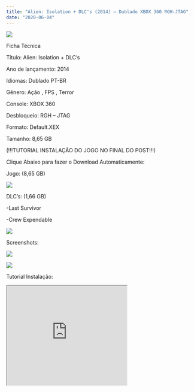 ```yaml
---
title: "Alien: Isolation + DLC's (2014) – Dublado XBOX 360 RGH-JTAG"
date: "2020-06-04"
---
```


![](https://3.bp.blogspot.com/-loAG6v_Rrk4/XqnfcquoHPI/AAAAAAAAFUo/42ElSA2XKrwxR1yDlAU-TVpfKpxI8K5qwCPcBGAYYCw/s320/alien-isolation-gamecover-210x300.jpg)

Ficha Técnica

Título: Alien: Isolation + DLC’s

Ano de lançamento: 2014

Idiomas: Dublado PT-BR

Gênero: Ação , FPS , Terror

Console: XBOX 360 

Desbloqueio: RGH – JTAG

Formato: Default.XEX

Tamanho: 8,65 GB

  

(!!!TUTORIAL INSTALAÇÃO DO JOGO NO FINAL DO POST!!!)

Clique Abaixo para fazer o Download Automaticamente:

Jogo: (8,65 GB)

[![](https://1.bp.blogspot.com/-eNerQjlxWXg/Xsyoy1YwxPI/AAAAAAAAG8o/qs-0XGNQDR4jSn0uGinE3EzKZZ6GoZnEACPcBGAYYCw/s1600/LINK1.png)](https://zee.gl/PLdg)

DLC’s: (1,66 GB)

\-Last Survivor

\-Crew Expendable

[![](https://1.bp.blogspot.com/-eNerQjlxWXg/Xsyoy1YwxPI/AAAAAAAAG8o/qs-0XGNQDR4jSn0uGinE3EzKZZ6GoZnEACPcBGAYYCw/s1600/LINK1.png)](https://zee.gl/QvMbc)

Screenshots:

[![](https://1.bp.blogspot.com/-ZRB6NO9VBd8/XqoKZsUIxiI/AAAAAAAAFU8/6dbMUHgJVPUbdnoEFWqVpAdiU6vO-Lx_QCLcBGAsYHQ/w400-h225/Alien_Isolation_Screenshot_1.jpg)](https://1.bp.blogspot.com/-ZRB6NO9VBd8/XqoKZsUIxiI/AAAAAAAAFU8/6dbMUHgJVPUbdnoEFWqVpAdiU6vO-Lx_QCLcBGAsYHQ/s1600/Alien_Isolation_Screenshot_1.jpg)

[![](https://1.bp.blogspot.com/-xJK-fh8_HAw/XqoK58WJw4I/AAAAAAAAFVM/nnZT6YCyyU0n7NLlgWAvGal97FqQINnigCLcBGAsYHQ/w400-h225/Alien_Isolation_Screenshot_3.jpg)](https://1.bp.blogspot.com/-xJK-fh8_HAw/XqoK58WJw4I/AAAAAAAAFVM/nnZT6YCyyU0n7NLlgWAvGal97FqQINnigCLcBGAsYHQ/s1600/Alien_Isolation_Screenshot_3.jpg)

Tutorial Instalação:

<iframe allowfullscreen class="BLOG_video_class" height="266" src="https://www.youtube.com/embed/-v8Uvka4gr4" width="320" youtube-src-id="-v8Uvka4gr4"></iframe>
